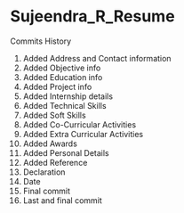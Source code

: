 # Sujeendra_R_Resume
Commits History
1. Added Address and Contact information 
2. Added Objective info
3. Added Education info
4. Added Project info
5. Added Internship details
6. Added Technical Skills
7. Added Soft Skills
8. Added Co-Curricular Activities
9. Added Extra Curricular Activities
10. Added Awards
11. Added Personal Details
12. Added Reference
13. Declaration
14. Date
15. Final commit
16. Last and final commit
